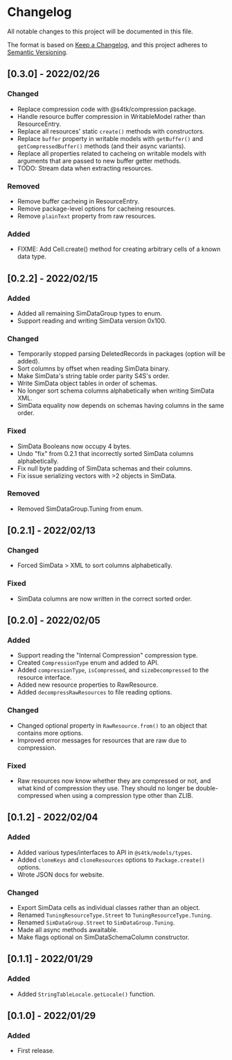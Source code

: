# Changelog

All notable changes to this project will be documented in this file.

The format is based on [Keep a Changelog](https://keepachangelog.com/en/1.0.0/),
and this project adheres to [Semantic Versioning](https://semver.org/spec/v2.0.0.html).

## [0.3.0] - 2022/02/26
### Changed
- Replace compression code with @s4tk/compression package.
- Handle resource buffer compression in WritableModel rather than ResourceEntry.
- Replace all resources' static `create()` methods with constructors.
- Replace `buffer` property in writable models with `getBuffer()` and `getCompressedBuffer()` methods (and their async variants).
- Replace all properties related to cacheing on writable models with arguments that are passed to new buffer getter methods.
- TODO: Stream data when extracting resources.
### Removed
- Remove buffer cacheing in ResourceEntry.
- Remove package-level options for cacheing resources.
- Remove `plainText` property from raw resources.
### Added
- FIXME: Add Cell.create() method for creating arbitrary cells of a known data type.

## [0.2.2] - 2022/02/15
### Added
- Added all remaining SimDataGroup types to enum.
- Support reading and writing SimData version 0x100.
### Changed
- Temporarily stopped parsing DeletedRecords in packages (option will be added).
- Sort columns by offset when reading SimData binary.
- Make SimData's string table order parity S4S's order.
- Write SimData object tables in order of schemas.
- No longer sort schema columns alphabetically when writing SimData XML.
- SimData equality now depends on schemas having columns in the same order.
### Fixed
- SimData Booleans now occupy 4 bytes.
- Undo "fix" from 0.2.1 that incorrectly sorted SimData columns alphabetically.
- Fix null byte padding of SimData schemas and their columns.
- Fix issue serializing vectors with >2 objects in SimData.
### Removed
- Removed SimDataGroup.Tuning from enum.

## [0.2.1] - 2022/02/13
### Changed
- Forced SimData > XML to sort columns alphabetically.
### Fixed
- SimData columns are now written in the correct sorted order.

## [0.2.0] - 2022/02/05
### Added
- Support reading the "Internal Compression" compression type.
- Created `CompressionType` enum and added to API.
- Added `compressionType`, `isCompressed`, and `sizeDecompressed` to the resource interface.
- Added new resource properties to RawResource.
- Added `decompressRawResources` to file reading options.
### Changed
- Changed optional property in `RawResource.from()` to an object that contains more options.
- Improved error messages for resources that are raw due to compression.
### Fixed
- Raw resources now know whether they are compressed or not, and what kind of compression they use. They should no longer be double-compressed when using a compression type other than ZLIB.

## [0.1.2] - 2022/02/04
### Added
- Added various types/interfaces to API in `@s4tk/models/types`.
- Added `cloneKeys` and `cloneResources` options to `Package.create()` options.
- Wrote JSON docs for website.
### Changed
- Export SimData cells as individual classes rather than an object.
- Renamed `TuningResourceType.Street` to `TuningResourceType.Tuning`.
- Renamed `SimDataGroup.Street` to `SimDataGroup.Tuning`.
- Made all async methods awaitable.
- Make flags optional on SimDataSchemaColumn constructor.

## [0.1.1] - 2022/01/29
### Added
- Added `StringTableLocale.getLocale()` function.

## [0.1.0] - 2022/01/29
### Added
- First release.
